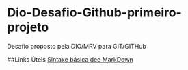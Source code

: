 # Dio-Desafio-Github-primeiro-projeto
Desafio proposto pela DIO/MRV para GIT/GITHub

##Links Úteis
[Sintaxe básica dee MarkDown](https://www.markdownguide.org/basic-syntax/)
